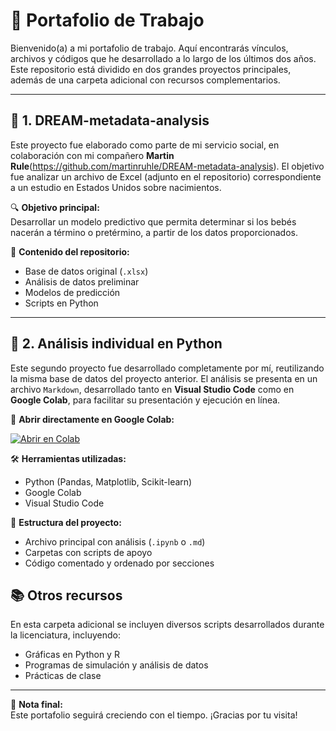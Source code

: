 # 🧠 Portafolio de Trabajo

Bienvenido(a) a mi portafolio de trabajo. Aquí encontrarás vínculos, archivos y códigos que he desarrollado a lo largo de los últimos dos años. Este repositorio está dividido en dos grandes proyectos principales, además de una carpeta adicional con recursos complementarios.

---

## 📁 1. DREAM-metadata-analysis

Este proyecto fue elaborado como parte de mi servicio social, en colaboración con mi compañero **Martin Rule**(https://github.com/martinruhle/DREAM-metadata-analysis). El objetivo fue analizar un archivo de Excel (adjunto en el repositorio) correspondiente a un estudio en Estados Unidos sobre nacimientos.

🔍 **Objetivo principal:**  
Desarrollar un modelo predictivo que permita determinar si los bebés nacerán a término o pretérmino, a partir de los datos proporcionados.

📂 **Contenido del repositorio:**
- Base de datos original (`.xlsx`)
- Análisis de datos preliminar
- Modelos de predicción
- Scripts en Python

---

## 🧪 2. Análisis individual en Python

Este segundo proyecto fue desarrollado completamente por mí, reutilizando la misma base de datos del proyecto anterior. El análisis se presenta en un archivo `Markdown`, desarrollado tanto en **Visual Studio Code** como en **Google Colab**, para facilitar su presentación y ejecución en línea.

🔗 **Abrir directamente en Google Colab:**

[![Abrir en Colab](https://colab.research.google.com/assets/colab-badge.svg)](https://colab.research.google.com/drive/15gwUY97_CuMljUHRSF_ChBq4XtnCXcMR?usp=sharing)

🛠️ **Herramientas utilizadas:**
- Python (Pandas, Matplotlib, Scikit-learn)
- Google Colab
- Visual Studio Code

📂 **Estructura del proyecto:**
- Archivo principal con análisis (`.ipynb` o `.md`)
- Carpetas con scripts de apoyo
- Código comentado y ordenado por secciones


## 📚 Otros recursos

En esta carpeta adicional se incluyen diversos scripts desarrollados durante la licenciatura, incluyendo:
- Gráficas en Python y R
- Programas de simulación y análisis de datos
- Prácticas de clase

---

📌 **Nota final:**  
Este portafolio seguirá creciendo con el tiempo. ¡Gracias por tu visita!  


